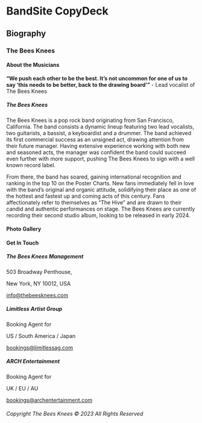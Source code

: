 # BandSite CopyDeck


## Biography


### The Bees Knees


#### About the Musicians

**“We push each other to be the best. It’s not uncommon for one of us to say ‘this needs to be better, back to the drawing board’”** - Lead vocalist of The Bees Knees

##### The Bees Knees

The Bees Knees is a pop rock band originating from San Francisco, California. The band consists a dynamic lineup featuring two lead vocalists, two guitarists, a bassist, a keyboardist and a drummer. The band achieved its first commercial success as an unsigned act, drawing attention from their future manager. Having extensive experience working with both new and seasoned acts, the manager was confident the band could succeed even further with more support, pushing The Bees Knees to sign with a well known record label.

From there, the band has soared, gaining international recognition and ranking in the top 10 on the Poster Charts. New fans immediately fell in love with the band’s original and organic attitude, solidifying their place as one of the hottest and fastest up and coming acts of this century. Fans affectionately refer to themselves as “The Hive” and are drawn to their candid and authentic performances on stage. The Bees Knees are currently recording their second studio album, looking to be released in early 2024.


#### Photo Gallery


#### Get In Touch


##### The Bees Knees Management

503 Broadway Penthouse,

New York, NY 10012, USA

info@thebeesknees.com


##### Limitless Artist Group

Booking Agent for

US / South America / Japan

bookings@limitlessag.com


##### ARCH Entertainment

Booking Agent for

UK / EU / AU

bookings@archentertainment.com


###### Copyright The Bees Knees © 2023 All Rights Reserved
